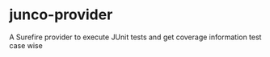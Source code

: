 junco-provider
==============

A Surefire provider to execute JUnit tests and get coverage information test case wise
